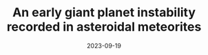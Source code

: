 ---
title: "An early giant planet instability recorded in asteroidal meteorites"
collection: publications
permalink: /publications/gpm23
excerpt: 'We use a Bayesian statistical code to constrain the timescales of giant planet migration and asteroid belt bombardment in the early solar system from meteorite thermochronology. We identify a bombardment event beginning ~11 million years after the Sun formed, associating giant planet migration with the dissipation of the gaseous protoplanetary disk.'
authors: '<b>G.H. Edwards</b>, C.B. Keller, E.R. Newton, C.W. Stewart'
date: 2023-09-19
year: '<i>in review</i>'
venue: 'Nature Astronomy'
preprinturl: 'https://arxiv.org/abs/2309.10906'

---